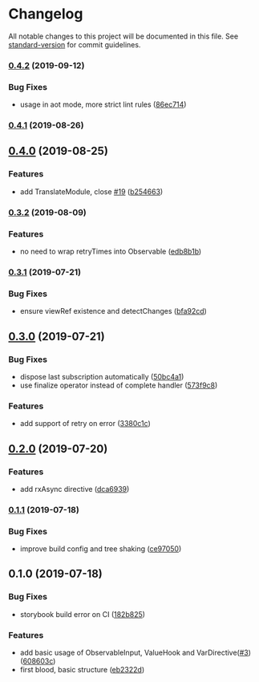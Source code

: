 # Changelog

All notable changes to this project will be documented in this file. See [standard-version](https://github.com/conventional-changelog/standard-version) for commit guidelines.

### [0.4.2](https://github.com/rx-ts/ngrx/compare/v0.4.1...v0.4.2) (2019-09-12)


### Bug Fixes

* usage in aot mode, more strict lint rules ([86ec714](https://github.com/rx-ts/ngrx/commit/86ec714))

### [0.4.1](https://github.com/rx-ts/ngrx/compare/v0.4.0...v0.4.1) (2019-08-26)

## [0.4.0](https://github.com/rx-ts/ngrx/compare/v0.3.2...v0.4.0) (2019-08-25)


### Features

* add TranslateModule, close [#19](https://github.com/rx-ts/ngrx/issues/19) ([b254663](https://github.com/rx-ts/ngrx/commit/b254663))

### [0.3.2](https://github.com/rx-ts/ngrx/compare/v0.3.0...v0.3.2) (2019-08-09)

### Features

- no need to wrap retryTimes into Observable ([edb8b1b](https://github.com/rx-ts/ngrx/commit/edb8b1b))

### [0.3.1](https://github.com/rx-ts/ngrx/compare/v0.3.0...v0.3.1) (2019-07-21)

### Bug Fixes

- ensure viewRef existence and detectChanges ([bfa92cd](https://github.com/rx-ts/ngrx/commit/bfa92cd))

## [0.3.0](https://github.com/rx-ts/ngrx/compare/v0.2.0...v0.3.0) (2019-07-21)

### Bug Fixes

- dispose last subscription automatically ([50bc4a1](https://github.com/rx-ts/ngrx/commit/50bc4a1))
- use finalize operator instead of complete handler ([573f9c8](https://github.com/rx-ts/ngrx/commit/573f9c8))

### Features

- add support of retry on error ([3380c1c](https://github.com/rx-ts/ngrx/commit/3380c1c))

## [0.2.0](https://github.com/rx-ts/ngrx/compare/v0.1.1...v0.2.0) (2019-07-20)

### Features

- add rxAsync directive ([dca6939](https://github.com/rx-ts/ngrx/commit/dca6939))

### [0.1.1](https://github.com/rx-ts/ngrx/compare/v0.1.0...v0.1.1) (2019-07-18)

### Bug Fixes

- improve build config and tree shaking ([ce97050](https://github.com/rx-ts/ngrx/commit/ce97050))

## 0.1.0 (2019-07-18)

### Bug Fixes

- storybook build error on CI ([182b825](https://github.com/rx-ts/ngrx/commit/182b825))

### Features

- add basic usage of ObservableInput, ValueHook and VarDirective([#3](https://github.com/rx-ts/ngrx/issues/3)) ([608603c](https://github.com/rx-ts/ngrx/commit/608603c))
- first blood, basic structure ([eb2322d](https://github.com/rx-ts/ngrx/commit/eb2322d))

